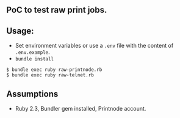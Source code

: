 ## PoC to test raw print jobs.

## Usage:

* Set environment variables or use a `.env` file with the content of `.env.example`.
* `bundle install`

```
$ bundle exec ruby raw-printnode.rb
$ bundle exec ruby raw-telnet.rb
```

## Assumptions

* Ruby 2.3, Bundler gem installed, Printnode account.
